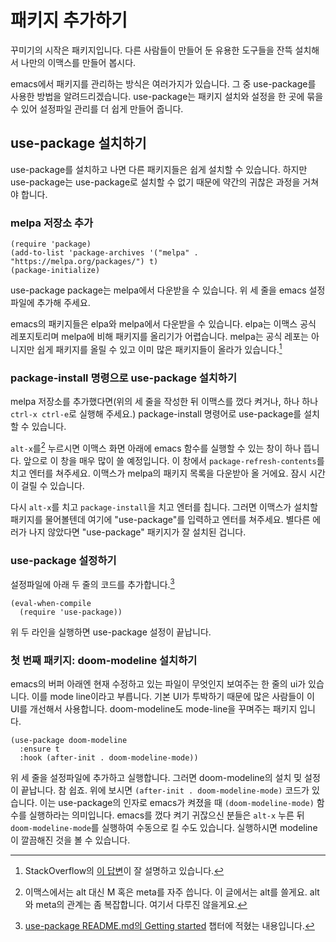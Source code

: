# 패키지 추가하기

꾸미기의 시작은 패키지입니다. 다른 사람들이 만들어 둔 유용한 도구들을
잔뜩 설치해서 나만의 이맥스를 만들어 봅시다.

emacs에서 패키지를 관리하는 방식은 여러가지가 있습니다. 그 중
use-package를 사용한 방법을 알려드리겠습니다. use-package는 패키지
설치와 설정을 한 곳에 묶을 수 있어 설정파일 관리를 더 쉽게 만들어
줍니다.

## use-package 설치하기

use-package를 설치하고 나면 다른 패키지들은 쉽게 설치할 수 있습니다.
하지만 use-package는 use-package로 설치할 수 없기 때문에 약간의 귀찮은
과정을 거쳐야 합니다.

### melpa 저장소 추가

```elisp
(require 'package)
(add-to-list 'package-archives '("melpa" . "https://melpa.org/packages/") t)
(package-initialize)
```

use-package package는 melpa에서 다운받을 수 있습니다. 위 세 줄을 emacs
설정 파일에 추가해 주세요.

emacs의 패키지들은 elpa와 melpa에서 다운받을 수 있습니다. elpa는
이맥스 공식 레포지토리며 melpa에 비해 패키지를 올리기가 어렵습니다.
melpa는 공식 레포는 아니지만 쉽게 패키지를 올릴 수 있고 이미 많은 패키지들이 올라가 있습니다.[^elpa-melpa]

[^elpa-melpa]: StackOverflow의 [이
    답변](https://emacs.stackexchange.com/a/270/11743)이 잘 설명하고
    있습니다.

### package-install 명령으로 use-package 설치하기

melpa 저장소를 추가했다면(위의 세 줄을 작성한 뒤 이맥스를 껐다 켜거나,
하나 하나 `ctrl-x ctrl-e`로 실행해 주세요.) package-install 명령어로
use-package를 설치할 수 있습니다.

`alt-x`를[^alt-meta] 누르시면 이맥스 화면 아래에 emacs 함수를 실행할
수 있는 창이 하나 뜹니다. 앞으로 이 창을 매우 많이 쓸 예정입니다. 이
창에서 `package-refresh-contents`를 치고 엔터를 쳐주세요. 이맥스가
melpa의 패키지 목록을 다운받아 올 거에요. 잠시 시간이 걸릴 수
있습니다.

다시 `alt-x`를 치고 `package-install`을 치고 엔터를 칩니다. 그러면
이맥스가 설치할 패키지를 물어볼텐데 여기에 "use-package"를 입력하고
엔터를 쳐주세요. 별다른 에러가 나지 않았다면 "use-package" 패키지가 잘 설치된 겁니다.

[^alt-meta]: 이맥스에서는 alt 대신 M 혹은 meta를 자주 씁니다. 이
    글에서는 alt를 쓸게요. alt와 meta의 관계는 좀 복잡합니다. 여기서
    다루진 않을게요.

### use-package 설정하기

설정파일에 아래 두 줄의 코드를 추가합니다.[^use-package-config]

``` elisp
(eval-when-compile
  (require 'use-package))
```

위 두 라인을 실행하면 use-package 설정이 끝납니다.

[^use-package-config]: [use-package README.md의 Getting
    started](https://github.com/jwiegley/use-package#getting-started)
    챕터에 적혔는 내용입니다.

### 첫 번째 패키지: doom-modeline 설치하기

emacs의 버퍼 아래엔 현재 수정하고 있는 파일이 무엇인지 보여주는 한
줄의 ui가 있습니다. 이를 mode line이라고 부릅니다. 기본 UI가 투박하기
때문에 많은 사람들이 이 UI를 개선해서 사용합니다. doom-modeline도
mode-line을 꾸며주는 패키지 입니다.

```elisp
(use-package doom-modeline
  :ensure t
  :hook (after-init . doom-modeline-mode))
```

위 세 줄을 설정파일에 추가하고 실행합니다. 그러면 doom-modeline의 설치
밎 설정이 끝납니다. 참 쉽죠. 위에 보시면 `(after-init .
doom-modeline-mode)` 코드가 있습니다. 이는 use-package의 인자로
emacs가 켜졌을 때 `(doom-modeline-mode)` 함수를 실행하라는 의미입니다.
emacs를 껐다 켜기 귀잖으신 분들은 `alt-x` 누른 뒤
`doom-modeline-mode`를 실행하여 수동으로 킬 수도 있습니다. 실행하시면
modeline이 깔끔해진 것을 볼 수 있습니다.

